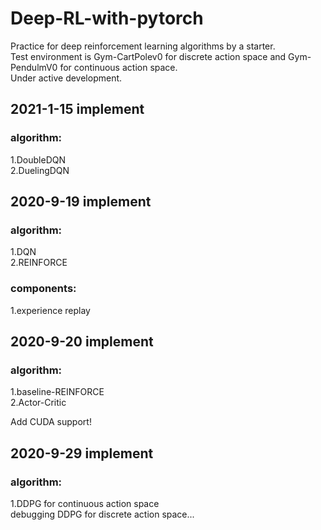 # Deep-RL-with-pytorch
Practice for deep reinforcement learning algorithms by a starter.  
Test environment is Gym-CartPolev0 for discrete action space and Gym-PendulmV0 for continuous action space.  
Under active development.
## 2021-1-15 implement
### algorithm:  
  1.DoubleDQN  
  2.DuelingDQN 
## 2020-9-19 implement
### algorithm:  
  1.DQN  
  2.REINFORCE 
### components:  
1.experience replay
## 2020-9-20 implement
### algorithm:
  1.baseline-REINFORCE  
  2.Actor-Critic  
  
  Add CUDA support!
## 2020-9-29 implement
### algorithm:
  1.DDPG for continuous action space  
  debugging DDPG for discrete action space...
